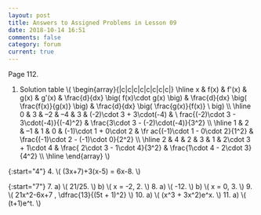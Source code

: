 ```yaml
---
layout: post
title: Answers to Assigned Problems in Lesson 09
date: 2018-10-14 16:51
comments: false
category: forum
current: true
---
```


Page 112.

1. Solution table
    \\( \begin{array}{|c|c|c|c|c|c|c|c|}
    \hline
    x & f(x) & f'(x) & g(x) & g'(x) & \frac{d}{dx} \big( f(x)\cdot g(x) \big) & \frac{d}{dx} \big( \frac{f(x)}{g(x)}
    \big) & \frac{d}{dx} \big( \frac{g(x)}{f(x)} \ big) \\\\ \hline
    0 & 3 & –2 & –4 & 3 & (-2)\cdot 3 + 3\cdot(-4) & \ frac{(-2)\cdot 3 - 3\cdot(-4)}{(-4)^2} & \frac{3\cdot 3 - (-2)\cdot(-4)}{3^2} \\\\ \hline
    1 & 2 & –1 &  1 & 0 & (-1)\cdot 1 + 0\cdot 2 & \fr ac{(-1)\cdot 1 - 0\cdot 2}{1^2} & \frac{(-1)\cdot 2 - (-1)\cdot 0}{2^2} \\\\ \hline
    2 & 4 &  2 &  3 & 1 & 2\cdot 3 + 1\cdot 4 & \frac{ 2\cdot 3 - 1\cdot 4}{3^2} & \frac{1\cdot 4 - 2\cdot 3}{4^2} \\\\ \hline
    \end{array} \\)
   
{:start="4"}
4. \\( (3x+7)+3(x-5) = 6x-8. \\)

{:start="7"}
7. a) \\( 21/25. \\) b) \\( x = -2, 2. \\)
8. a) \\( -12. \\) b) \\( x = 0, 3. \\)
9. \\( 21x^2-6x+7 , \dfrac{13}{(5t + 1)^2} \\)
10. a) \\( (x^3 + 3x^2)e^x. \\)
11. a) \\( (t+1)e^t. \\)
